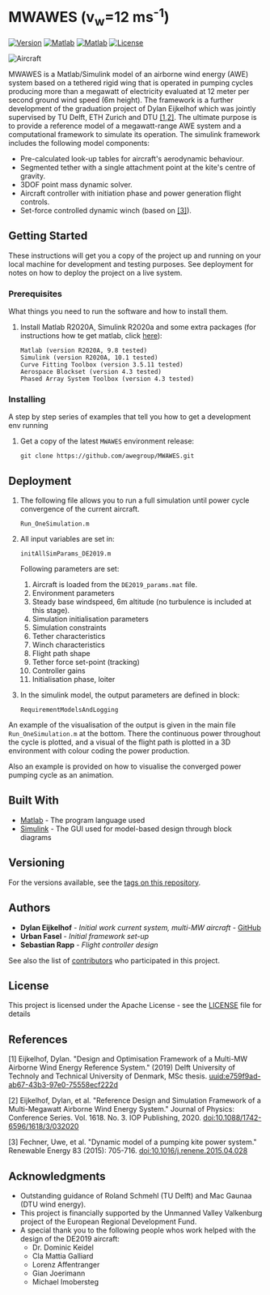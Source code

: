 # MWAWES (v<sub>w</sub>=12 ms<sup>-1</sup>)

[![Version](https://img.shields.io/github/v/release/awegroup/MegAWES?label=Latest%20release&sort=semver)](https://github.com/awegroup/MegAWES/releases)
[![Matlab](https://img.shields.io/badge/Matlab%20Simulink-2020A-brightgreen)](https://www.mathworks.com/products/simulink) <!--static-->
[![Matlab](https://img.shields.io/badge/Matlab%20Simulink-2018B-yellow)](https://www.mathworks.com/products/simulink) <!--static-->
[![License](https://img.shields.io/github/license/awegroup/MegAWES?label=License)](http://www.apache.org/licenses/)

![Aircraft](DE2019_Aircraft.jpeg)
<!--<img src="DE2019_Aircraft.jpeg" alt="alt text" width="600"/>-->

MWAWES is a Matlab/Simulink model of an airborne wind energy (AWE) system based on a tethered rigid wing that is operated in pumping cycles producing more than a megawatt of electricity evaluated at 12 meter per second ground wind speed (6m height). The framework is a further development of the graduation project of Dylan Eijkelhof which was jointly supervised by TU Delft, ETH Zurich and DTU [[1,2]](#References). The ultimate purpose is to provide a reference model of a megawatt-range AWE system and a computational framework to simulate its operation. The simulink framework includes the following model components:

* Pre-calculated look-up tables for aircraft's aerodynamic behaviour.
* Segmented tether with a single attachment point at the kite's centre of gravity.
* 3DOF point mass dynamic solver.
* Aircraft controller with initiation phase and power generation flight controls.
* Set-force controlled dynamic winch (based on [[3]](#References)).


## Getting Started

These instructions will get you a copy of the project up and running on your local machine for development and testing purposes. See deployment for notes on how to deploy the project on a live system.

### Prerequisites

What things you need to run the software and how to install them.

1. Install Matlab R2020A, Simulink R2020a and some extra packages (for instructions how te get matlab, click [here](https://www.mathworks.com/products/get-matlab.html)):

	```
	Matlab (version R2020A, 9.8 tested)
	Simulink (version R2020A, 10.1 tested)
	Curve Fitting Toolbox (version 3.5.11 tested)
	Aerospace Blockset (version 4.3 tested)
	Phased Array System Toolbox (version 4.3 tested)
	```

### Installing

A step by step series of examples that tell you how to get a development env running

1. Get a copy of the latest `MWAWES` environment release:

	```
	git clone https://github.com/awegroup/MWAWES.git
	```

## Deployment

1. The following file allows you to run a full simulation until power cycle convergence of the current aircraft.

	```
	Run_OneSimulation.m
	```

2. All input variables are set in:

	```
	initAllSimParams_DE2019.m
	```
	Following parameters are set:
	1. Aircraft is loaded from the `DE2019_params.mat` file.
	2. Environment parameters
	3. Steady base windspeed, 6m altitude (no turbulence is included at this stage).
	4. Simulation initialisation parameters
	5. Simulation constraints
	6. Tether characteristics
	7. Winch characteristics
	8. Flight path shape
	9. Tether force set-point (tracking)
	10. Controller gains
	11. Initialisation phase, loiter

3. In the simulink model, the output parameters are defined in block:

	```
	RequirementModelsAndLogging
	```

An example of the visualisation of the output is given in the main file `Run_OneSimulation.m` at the bottom.
There the continuous power throughout the cycle is plotted, and a visual of the flight path is plotted in a 3D environment with colour coding the power production. 

Also an example is provided on how to visualise the converged power pumping cycle as an animation.

## Built With

* [Matlab](https://www.mathworks.com/products/matlab) - The program language used
* [Simulink](https://www.mathworks.com/products/simulink) - The GUI used for model-based design through block diagrams

<!--## Contributing

Please read [CONTRIBUTING.md](https://gist.github.com/PurpleBooth/b24679402957c63ec426) for details on our code of conduct, and the process for submitting pull requests to us.-->

## Versioning

For the versions available, see the [tags on this repository](https://github.com/awegroup/MWAWES/tags). 

## Authors

* **Dylan Eijkelhof** - *Initial work current system, multi-MW aircraft* - [GitHub](https://github.com/DylanEij)
* **Urban Fasel** - *Initial framework set-up* 
* **Sebastian Rapp** - *Flight controller design*

See also the list of [contributors](https://github.com/awegroup/MWAWES/graphs/contributors) who participated in this project.

## License

This project is licensed under the Apache License - see the [LICENSE](LICENSE.md) file for details

## References
[1] Eijkelhof, Dylan. "Design and Optimisation Framework of a Multi-MW Airborne Wind Energy Reference System." (2019) Delft University of Technoly and Technical University of Denmark, MSc thesis. [uuid:e759f9ad-ab67-43b3-97e0-75558ecf222d](http://resolver.tudelft.nl/uuid:e759f9ad-ab67-43b3-97e0-75558ecf222d)

[2] Eijkelhof, Dylan, et al. "Reference Design and Simulation Framework of a Multi-Megawatt Airborne Wind Energy System." Journal of Physics: Conference Series. Vol. 1618. No. 3. IOP Publishing, 2020. [doi:10.1088/1742-6596/1618/3/032020](https://doi.org/10.1088/1742-6596/1618/3/032020)

[3] Fechner, Uwe, et al. "Dynamic model of a pumping kite power system." Renewable Energy 83 (2015): 705-716. [doi:10.1016/j.renene.2015.04.028](http://dx.doi.org/10.1016/j.renene.2015.04.028)

## Acknowledgments

* Outstanding guidance of Roland Schmehl (TU Delft) and Mac Gaunaa (DTU wind energy).
* This project is financially supported by the Unmanned Valley Valkenburg project of the European Regional Development Fund.
* A special thank you to the following people whos work helped with the design of the DE2019 aircraft:
	* Dr. Dominic Keidel
	* Cla Mattia Galliard
	* Lorenz Affentranger
	* Gian Joerimann
	* Michael Imobersteg
